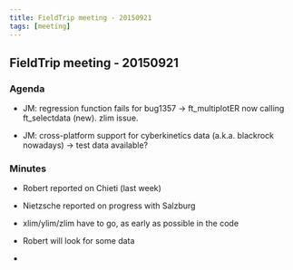```yaml
---
title: FieldTrip meeting - 20150921
tags: [meeting]
---
```


## FieldTrip meeting - 20150921

### Agenda

*  JM: regression function fails for bug1357 -> ft_multiplotER now calling ft_selectdata (new). zlim issue.

*  JM: cross-platform support for cyberkinetics data (a.k.a. blackrock nowadays) -> test data available?
### Minutes

*  Robert reported on Chieti (last week)

*  Nietzsche reported on progress with Salzburg

*  xlim/ylim/zlim have to go, as early as possible in the code

*  Robert will look for some data

*  
